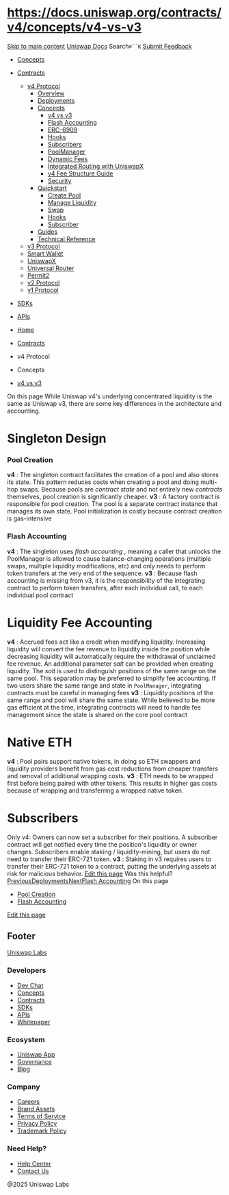 # https://docs.uniswap.org/contracts/v4/concepts/v4-vs-v3

[Skip to main content](https://docs.uniswap.org/contracts/v4/concepts/v4-vs-v3#__docusaurus_skipToContent_fallback)
[Uniswap Docs](https://docs.uniswap.org/)
Search`⌘``K`
[Submit Feedback](https://docs.google.com/forms/d/e/1FAIpQLSdjSkZam8KiatL9XACRVxCHjDJjaPGbls77PCXDKFn4JwykXg/viewform)
  * [Concepts](https://docs.uniswap.org/concepts/overview)
  * [Contracts](https://docs.uniswap.org/contracts/v4/overview)
    * [v4 Protocol](https://docs.uniswap.org/contracts/v4/concepts/v4-vs-v3)
      * [Overview](https://docs.uniswap.org/contracts/v4/overview)
      * [Deployments](https://docs.uniswap.org/contracts/v4/deployments)
      * [Concepts](https://docs.uniswap.org/contracts/v4/concepts/v4-vs-v3)
        * [v4 vs v3](https://docs.uniswap.org/contracts/v4/concepts/v4-vs-v3)
        * [Flash Accounting](https://docs.uniswap.org/contracts/v4/concepts/flash-accounting)
        * [ERC-6909](https://docs.uniswap.org/contracts/v4/concepts/erc6909)
        * [Hooks](https://docs.uniswap.org/contracts/v4/concepts/hooks)
        * [Subscribers](https://docs.uniswap.org/contracts/v4/concepts/subscribers)
        * [PoolManager](https://docs.uniswap.org/contracts/v4/concepts/PoolManager)
        * [Dynamic Fees](https://docs.uniswap.org/contracts/v4/concepts/dynamic-fees)
        * [Integrated Routing with UniswapX](https://docs.uniswap.org/contracts/v4/concepts/integrated-routing-uniswap-x)
        * [v4 Fee Structure Guide](https://docs.uniswap.org/contracts/v4/concepts/fees)
        * [Security](https://docs.uniswap.org/contracts/v4/concepts/security)
      * [Quickstart](https://docs.uniswap.org/contracts/v4/concepts/v4-vs-v3)
        * [Create Pool](https://docs.uniswap.org/contracts/v4/quickstart/create-pool)
        * [Manage Liquidity](https://docs.uniswap.org/contracts/v4/concepts/v4-vs-v3)
        * [Swap](https://docs.uniswap.org/contracts/v4/quickstart/swap)
        * [Hooks](https://docs.uniswap.org/contracts/v4/concepts/v4-vs-v3)
        * [Subscriber](https://docs.uniswap.org/contracts/v4/quickstart/subscriber)
      * [Guides](https://docs.uniswap.org/contracts/v4/concepts/v4-vs-v3)
      * [Technical Reference](https://docs.uniswap.org/contracts/v4/concepts/v4-vs-v3)
    * [v3 Protocol](https://docs.uniswap.org/contracts/v4/concepts/v4-vs-v3)
    * [Smart Wallet](https://docs.uniswap.org/contracts/v4/concepts/v4-vs-v3)
    * [UniswapX](https://docs.uniswap.org/contracts/v4/concepts/v4-vs-v3)
    * [Universal Router](https://docs.uniswap.org/contracts/v4/concepts/v4-vs-v3)
    * [Permit2](https://docs.uniswap.org/contracts/v4/concepts/v4-vs-v3)
    * [v2 Protocol](https://docs.uniswap.org/contracts/v4/concepts/v4-vs-v3)
    * [v1 Protocol](https://docs.uniswap.org/contracts/v4/concepts/v4-vs-v3)
  * [SDKs](https://docs.uniswap.org/sdk/v4/overview)
  * [APIs](https://docs.uniswap.org/api/subgraph/overview)


  * [Home](https://docs.uniswap.org/)
  * [Contracts](https://docs.uniswap.org/contracts/v4/overview)
  * v4 Protocol
  * Concepts
  * [v4 vs v3](https://docs.uniswap.org/contracts/v4/concepts/v4-vs-v3)


On this page
While Uniswap v4's underlying concentrated liquidity is the same as Uniswap v3, there are some key differences in the architecture and accounting.
# Singleton Design
### Pool Creation[​](https://docs.uniswap.org/contracts/v4/concepts/v4-vs-v3#pool-creation "Direct link to Pool Creation")
**v4** : The singleton contract facilitates the creation of a pool and also stores its state. This pattern reduces costs when creating a pool and doing multi-hop swaps. Because pools are _contract state_ and not entirely new _contracts_ themselves, pool creation is significantly cheaper.
**v3** : A factory contract is responsible for pool creation. The pool is a separate contract instance that manages its own state. Pool initialization is costly because contract creation is gas-intensive
### Flash Accounting[​](https://docs.uniswap.org/contracts/v4/concepts/v4-vs-v3#flash-accounting "Direct link to Flash Accounting")
**v4** : The singleton uses _flash accounting_ , meaning a caller that unlocks the PoolManager is allowed to cause balance-changing operations (multiple swaps, multiple liquidity modifications, etc) and only needs to perform token transfers at the very end of the sequence.
**v3** : Because flash accounting is missing from v3, it is the responsibility of the integrating contract to perform token transfers, after each individual call, to each individual pool contract
# Liquidity Fee Accounting
**v4** : Accrued fees act like a credit when modifying liquidity. Increasing liquidity will convert the fee revenue to liquidity inside the position while decreasing liquidity will automatically require the withdrawal of unclaimed fee revenue.
An additional parameter _salt_ can be provided when creating liquidity. The _salt_ is used to distinguish positions of the same range on the same pool. This separation may be preferred to simplify fee accounting. If two users share the same range and state in `PoolManager`, integrating contracts must be careful in managing fees
**v3** : Liquidity positions of the same range and pool will share the same state. While believed to be more gas efficient at the time, integrating contracts will need to handle fee management since the state is shared on the core pool contract
# Native ETH
**v4** : Pool pairs support native tokens, in doing so ETH swappers and liquidity providers benefit from gas cost reductions from cheaper transfers and removal of additional wrapping costs.
**v3** : ETH needs to be wrapped first before being paired with other tokens. This results in higher gas costs because of wrapping and transferring a wrapped native token.
# Subscribers
Only v4: Owners can now set a subscriber for their positions. A subscriber contract will get notified every time the position's liquidity or owner changes. Subscribers enable staking / liquidity-mining, but users do not need to transfer their ERC-721 token.
**v3** : Staking in v3 requires users to transfer their ERC-721 token to a contract, putting the underlying assets at risk for malicious behavior.
[Edit this page](https://github.com/uniswap/uniswap-docs/tree/main/docs/contracts/v4/concepts/01-v4-vs-v3.mdx)
Was this helpful?
[PreviousDeployments](https://docs.uniswap.org/contracts/v4/deployments)[NextFlash Accounting](https://docs.uniswap.org/contracts/v4/concepts/flash-accounting)
On this page
  * [Pool Creation](https://docs.uniswap.org/contracts/v4/concepts/v4-vs-v3#pool-creation)
  * [Flash Accounting](https://docs.uniswap.org/contracts/v4/concepts/v4-vs-v3#flash-accounting)


[Edit this page](https://github.com/uniswap/uniswap-docs/tree/main/docs/contracts/v4/concepts/01-v4-vs-v3.mdx)
## Footer
[Uniswap Labs](https://docs.uniswap.org/)
### Developers
  * [Dev Chat](https://discord.com/invite/uniswap)
  * [Concepts](https://docs.uniswap.org/concepts/overview)
  * [Contracts](https://docs.uniswap.org/contracts/v4/overview)
  * [SDKs](https://docs.uniswap.org/sdk/v4/overview)
  * [APIs](https://docs.uniswap.org/api/subgraph/overview)
  * [Whitepaper](https://app.uniswap.org/whitepaper-v4.pdf)


### Ecosystem
  * [Uniswap App](https://app.uniswap.org/)
  * [Governance](https://www.uniswapfoundation.org/governance)
  * [Blog](https://blog.uniswap.org/)


### Company
  * [Careers](https://boards.greenhouse.io/uniswaplabs)
  * [Brand Assets](https://github.com/Uniswap/brand-assets/raw/main/Uniswap%20Brand%20Assets.zip)
  * [Terms of Service](https://support.uniswap.org/hc/en-us/articles/30935100859661-Uniswap-Labs-Terms-of-Service)
  * [Privacy Policy](https://support.uniswap.org/hc/en-us/articles/30934457771405-Uniswap-Labs-Privacy-Policy)
  * [Trademark Policy](https://support.uniswap.org/hc/en-us/articles/30934762216973-Uniswap-Labs-Trademark-Guidelines)


### Need Help?
  * [Help Center](https://support.uniswap.org/)
  * [Contact Us](https://support.uniswap.org/hc/en-us/requests/new)


@2025 Uniswap Labs
[](https://github.com/uniswap/uniswap-docs)[](https://twitter.com/Uniswap)[](https://discord.com/invite/uniswap)
